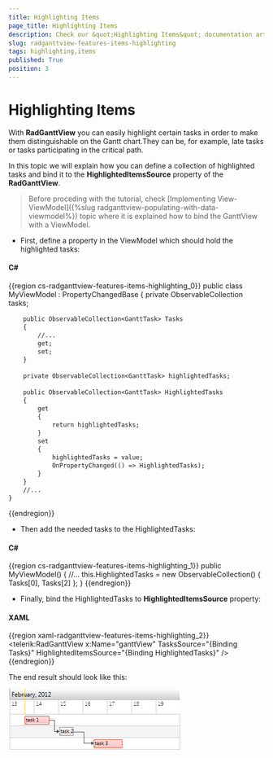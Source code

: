 ```yaml
---
title: Highlighting Items
page_title: Highlighting Items
description: Check our &quot;Highlighting Items&quot; documentation article for the RadGanttView WPF control.
slug: radganttview-features-items-highlighting
tags: highlighting,items
published: True
position: 3
---
```


# Highlighting Items

With __RadGanttView__ you can easily highlight certain tasks in order to make them distinguishable on the Gantt chart.They can be, for example, late tasks or tasks participating in the critical path.

In this topic we will explain how you can define a collection of highlighted tasks and bind it to the __HighlightedItemsSource__ property of the __RadGanttView__.

>Before proceding with the tutorial, check [Implementing View-ViewModel]({%slug radganttview-populating-with-data-viewmodel%}) topic where it is explained how to bind the GanttView with a ViewModel.

* First, define a property in the ViewModel which should hold the highlighted tasks:

#### __C#__

{{region cs-radganttview-features-items-highlighting_0}}
	public class MyViewModel : PropertyChangedBase
	{
	    private ObservableCollection<GanttTask> tasks;
	
	    public ObservableCollection<GanttTask> Tasks
	    {
	        //...
	        get;
	        set;
	    }
	
	    private ObservableCollection<GanttTask> highlightedTasks;
	
	    public ObservableCollection<GanttTask> HighlightedTasks
	    {
	        get
	        {
	            return highlightedTasks;
	        }
	        set
	        {
	            highlightedTasks = value;
	            OnPropertyChanged(() => HighlightedTasks);
	        }
	    }
	    //...
	}
{{endregion}}

* Then add the needed tasks to the HighlightedTasks:

#### __C#__

{{region cs-radganttview-features-items-highlighting_1}}
	public MyViewModel()
	{
	    //...
	    this.HighlightedTasks = new ObservableCollection<GanttTask>() { Tasks[0], Tasks[2] };
	}
{{endregion}}

* Finally, bind the HighlightedTasks to __HighlightedItemsSource__ property:

#### __XAML__

{{region xaml-radganttview-features-items-highlighting_2}}
	<telerik:RadGanttView x:Name="ganttView" 
	                      TasksSource="{Binding Tasks}" 
	                      HighlightedItemsSource="{Binding HighlightedTasks}" />
{{endregion}}

The end result should look like this:

![ganttview items highlighting](images/ganttview_items_highlighting.png)
